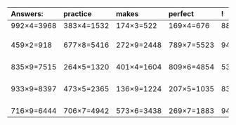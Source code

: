 | Answers: | practice | makes | perfect | ! |
| :--- | :--- | :--- | :--- | :--- |
| 992×4=3968 | 383×4=1532 | 174×3=522 | 169×4=676 | 887×8=7096 | 
|   |   |   |   |   | 
|   |   |   |   |   | 
|   |   |   |   |   | 
| 459×2=918 | 677×8=5416 | 272×9=2448 | 789×7=5523 | 943×2=1886 | 
|   |   |   |   |   | 
|   |   |   |   |   | 
|   |   |   |   |   | 
|   |   |   |   |   | 
| 835×9=7515 | 264×5=1320 | 401×4=1604 | 809×6=4854 | 536×5=2680 | 
|   |   |   |   |   | 
|   |   |   |   |   | 
|   |   |   |   |   | 
|   |   |   |   |   | 
| 933×9=8397 | 473×5=2365 | 136×9=1224 | 207×5=1035 | 837×8=6696 | 
|   |   |   |   |   | 
|   |   |   |   |   | 
|   |   |   |   |   | 
|   |   |   |   |   | 
| 716×9=6444 | 706×7=4942 | 573×6=3438 | 269×7=1883 | 942×2=1884 | 
